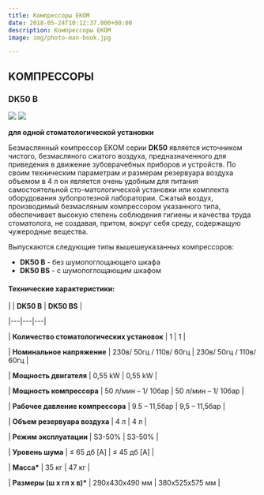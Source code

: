 ```yaml
---
title: Компрессоры EKOM
date: 2018-05-24T10:12:37.000+00:00
description: Компрессоры EKOM
image: img/photo-man-book.jpg

---
```

## **KОМПРЕССОРЫ**

### DK50 B

![](/uploads/dk50_skrinkapng.png)  ![](/uploads/dk50png.png)

**для одной стоматологической установки**

Безмаслянный компрессор EKOM серии **DK50** является источником чистого, безмасляного сжатого воздуха, предназначенного для приведения в движение зубоврачебных приборов и устройств. По своим техническим параметрам и размерам резервуара воздуха объемом в 4 л он является очень удобным для питания самостоятельной сто-матологической установки или комплекта оборудования зубопротезной лаборатории. Сжатый воздух, производимый безмасляным компрессором указанного типа, обеспечивает высокую степень соблюдения гигиены и качества труда стоматолога, не создавая, притом, вокруг себя среду, содержащую чужеродные вещества.

Выпускаются следующие типы вышешеуказанных компрессоров:

* **DK50 B** - без шумопоглощающего шкафа
* **DK50 BS** - с шумопоглощающим шкафом

#### Технические характеристики:

|   | **DK50 B**  | **DK50 BS**  |

|---|---|---|

| **Количество стоматологических установок**  | 1  | 1 |

| **Номинальное напряжение**  | 230в/ 50гц / 110в/ 60гц  | 230в/ 50гц / 110в/ 60гц  |

| **Мощность двигателя**  | 0,55 kW  |  0,55 kW |

| **Мощность компрессора**  | 50 л/мин – 1/ 10бар  | 50 л/мин – 1/ 10бар  |

| **Рабочее давление компрессора**  | 9.5 – 11,5бар  | 9,5 – 11,5бар  |

| **Объем резервуара воздуха**  | 4 л  | 4 л  |

| **Режим эксплуатации**  | S3-50%  | S3-50%  |

| **Уровень шума**  | ≤ 65 дб \[A\]  | ≤ 45 дб \[A\] |

| __Масса*__  | 35 кг  | 47 кг  |

| __Размеры (ш х гл х в)*__  |  290x430x490 мм | 380x525x575 мм |